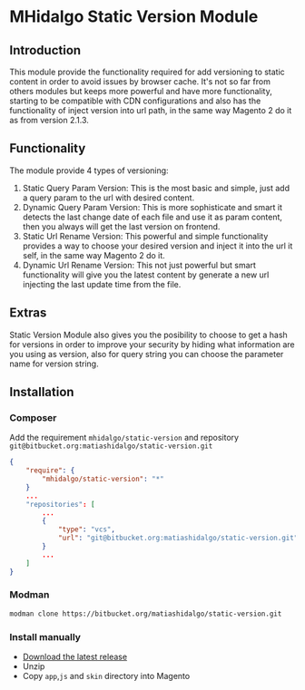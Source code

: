# MHidalgo Static Version Module

## Introduction
This module provide the functionality required for add versioning 
to static content in order to avoid issues by browser cache. 
It's not so far from others modules but keeps 
more powerful and have more functionality, starting to be compatible
with CDN configurations and also has the functionality of inject version
into url path, in the same way Magento 2 do it as from version 2.1.3.

## Functionality
The module provide 4 types of versioning:
1. Static Query Param Version: This is the most basic and simple,
just add a query param to the url with desired content.
2. Dynamic Query Param Version: This is more sophisticate and smart
it detects the last change date of each file and use it as param content, 
then you always will get the last version on frontend.
3. Static Url Rename Version: This powerful and simple functionality 
provides a way to choose your desired version and inject it into the url 
it self, in the same way Magento 2 do it.
4. Dynamic Url Rename Version: This not just powerful but smart functionality
will give you the latest content by generate a new url injecting the last 
update time from the file.

## Extras
Static Version Module also gives you the posibility to choose to get a hash
for versions in order to improve your security by hiding what information are 
you using as version, also for query string you can choose the parameter name for 
version string.

## Installation
### Composer
Add the requirement `mhidalgo/static-version` and repository `git@bitbucket.org:matiashidalgo/static-version.git`
```json
{
    "require": {
        "mhidalgo/static-version": "*"
    }
    ...
    "repositories": [
        ...
        {
            "type": "vcs",
            "url": "git@bitbucket.org:matiashidalgo/static-version.git"
        }
        ...
    ]
}
```

### Modman
```bash
modman clone https://bitbucket.org/matiashidalgo/static-version.git
```

### Install manually
  * [Download the latest release](https://bitbucket.org/matiashidalgo/static-version)
  * Unzip
  * Copy `app`,`js` and `skin` directory into Magento